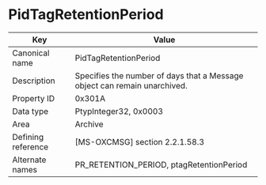 # PidTagRetentionPeriod

| Key | Value |
|---|---|
| Canonical name | PidTagRetentionPeriod |
| Description | Specifies the number of days that a Message object can remain unarchived. |
| Property ID | 0x301A |
| Data type | PtypInteger32, 0x0003 |
| Area | Archive |
| Defining reference | [MS-OXCMSG] section 2.2.1.58.3 |
| Alternate names | PR_RETENTION_PERIOD, ptagRetentionPeriod |
